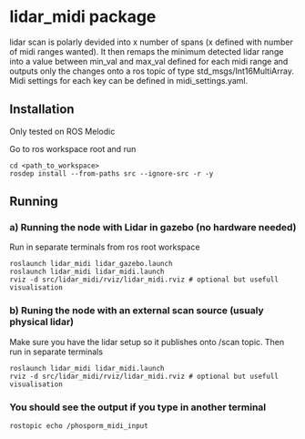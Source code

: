 # lidar_midi package

lidar scan is polarly devided into x number of spans (x defined with number of midi ranges wanted). It then remaps the minimum detected lidar range into a value between min_val and max_val defined for each midi range and outputs only the changes onto a ros topic of type std_msgs/Int16MultiArray. Midi settings for each key can be defined in midi_settings.yaml.


## Installation
Only tested on ROS Melodic

Go to ros workspace root and run

    cd <path_to_workspace>
    rosdep install --from-paths src --ignore-src -r -y

## Running
### a) Running the node with Lidar in gazebo (no hardware needed)
Run in separate terminals from ros root workspace

    roslaunch lidar_midi lidar_gazebo.launch
    roslaunch lidar_midi lidar_midi.launch
    rviz -d src/lidar_midi/rviz/lidar_midi.rviz # optional but usefull visualisation

### b) Runing the node with an external scan source (usualy physical lidar)
Make sure you have the lidar setup so it publishes onto /scan topic. Then run in separate terminals

    roslaunch lidar_midi lidar_midi.launch
    rviz -d src/lidar_midi/rviz/lidar_midi.rviz # optional but usefull visualisation


### You should see the output if you type in another terminal
    
    rostopic echo /phosporm_midi_input